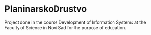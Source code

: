 # PlaninarskoDrustvo
Project done in the course Development of Information Systems at the Faculty of Science in Novi Sad for the purpose of education.
